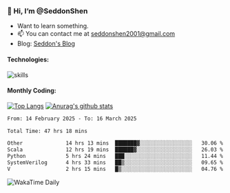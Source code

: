 ### 👋 Hi, I’m @SeddonShen
- Want to learn something.
- 📫 You can contact me at seddonshen2001@gmail.com
- Blog: [Seddon's Blog](https://seddonshen.github.io/)
#### Technologies:

![skills](https://skillicons.dev/icons?i=scala,js,html,css,bootstrap,jquery,c,cpp,cloudflare,django,docker,flask,git,github,githubactions,linux,latex,mysql,nodejs,ps,php,pr,py,raspberrypi,redis,unreal,v,vscode,vue,bash)

#### Monthly Coding:
[![Top Langs](https://github-readme-stats.vercel.app/api/top-langs?username=seddonshen&show_icons=true&locale=en&layout=compact&hide=html&langs_count=8)](https://github.com/SeddonShen/)
[![Anurag's github stats](https://github-readme-stats.vercel.app/api?username=SeddonShen&count_private=true&show_icons=true)](https://github.com/anuraghazra/github-readme-stats)
<!--START_SECTION:waka-->

```txt
From: 14 February 2025 - To: 16 March 2025

Total Time: 47 hrs 18 mins

Other              14 hrs 13 mins  ███████▓░░░░░░░░░░░░░░░░░   30.06 %
Scala              12 hrs 19 mins  ██████▓░░░░░░░░░░░░░░░░░░   26.03 %
Python             5 hrs 24 mins   ███░░░░░░░░░░░░░░░░░░░░░░   11.44 %
SystemVerilog      4 hrs 33 mins   ██▒░░░░░░░░░░░░░░░░░░░░░░   09.65 %
V                  2 hrs 15 mins   █▒░░░░░░░░░░░░░░░░░░░░░░░   04.76 %
```

<!--END_SECTION:waka-->

![WakaTime Daily](https://wakatime.com/share/@seddon2001/61a7e342-5f12-4fea-bf92-1fac161e97d6.svg)
<!---
SeddonShen/SeddonShen is a ✨ special ✨ repository because its `README.md` (this file) appears on your GitHub profile.
You can click the Preview link to take a look at your changes.
--->
